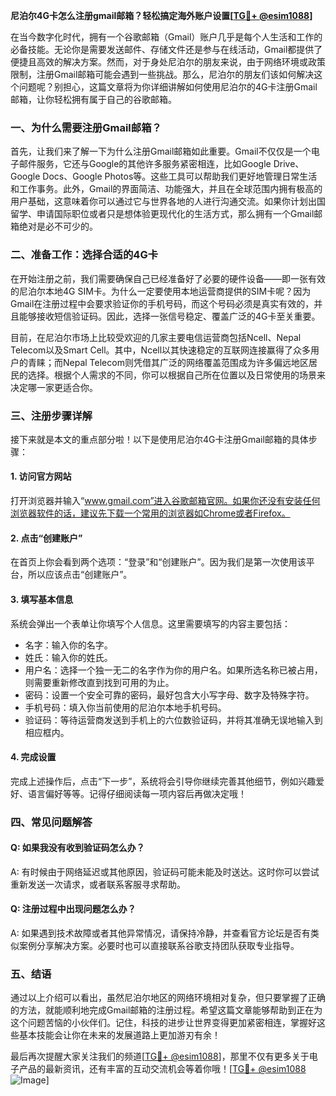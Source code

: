 **尼泊尔4G卡怎么注册gmail邮箱？轻松搞定海外账户设置[[TG💪+ @esim1088](https://t.me/s/esim1088)]**

在当今数字化时代，拥有一个谷歌邮箱（Gmail）账户几乎是每个人生活和工作的必备技能。无论你是需要发送邮件、存储文件还是参与在线活动，Gmail都提供了便捷且高效的解决方案。然而，对于身处尼泊尔的朋友来说，由于网络环境或政策限制，注册Gmail邮箱可能会遇到一些挑战。那么，尼泊尔的朋友们该如何解决这个问题呢？别担心，这篇文章将为你详细讲解如何使用尼泊尔的4G卡注册Gmail邮箱，让你轻松拥有属于自己的谷歌邮箱。

### 一、为什么需要注册Gmail邮箱？

首先，让我们来了解一下为什么注册Gmail邮箱如此重要。Gmail不仅仅是一个电子邮件服务，它还与Google的其他许多服务紧密相连，比如Google Drive、Google Docs、Google Photos等。这些工具可以帮助我们更好地管理日常生活和工作事务。此外，Gmail的界面简洁、功能强大，并且在全球范围内拥有极高的用户基础，这意味着你可以通过它与世界各地的人进行沟通交流。如果你计划出国留学、申请国际职位或者只是想体验更现代化的生活方式，那么拥有一个Gmail邮箱绝对是必不可少的。

### 二、准备工作：选择合适的4G卡

在开始注册之前，我们需要确保自己已经准备好了必要的硬件设备——即一张有效的尼泊尔本地4G SIM卡。为什么一定要使用本地运营商提供的SIM卡呢？因为Gmail在注册过程中会要求验证你的手机号码，而这个号码必须是真实有效的，并且能够接收短信验证码。因此，选择一张信号稳定、覆盖广泛的4G卡至关重要。

目前，在尼泊尔市场上比较受欢迎的几家主要电信运营商包括Ncell、Nepal Telecom以及Smart Cell。其中，Ncell以其快速稳定的互联网连接赢得了众多用户的青睐；而Nepal Telecom则凭借其广泛的网络覆盖范围成为许多偏远地区居民的选择。根据个人需求的不同，你可以根据自己所在位置以及日常使用的场景来决定哪一家更适合你。

### 三、注册步骤详解

接下来就是本文的重点部分啦！以下是使用尼泊尔4G卡注册Gmail邮箱的具体步骤：

#### 1. 访问官方网站
打开浏览器并输入“www.gmail.com”进入谷歌邮箱官网。如果你还没有安装任何浏览器软件的话，建议先下载一个常用的浏览器如Chrome或者Firefox。

#### 2. 点击“创建账户”
在首页上你会看到两个选项：“登录”和“创建账户”。因为我们是第一次使用该平台，所以应该点击“创建账户”。

#### 3. 填写基本信息
系统会弹出一个表单让你填写个人信息。这里需要填写的内容主要包括：
- 名字：输入你的名字。
- 姓氏：输入你的姓氏。
- 用户名：选择一个独一无二的名字作为你的用户名。如果所选名称已被占用，则需要重新修改直到找到可用的为止。
- 密码：设置一个安全可靠的密码，最好包含大小写字母、数字及特殊字符。
- 手机号码：填入你当前使用的尼泊尔本地手机号码。
- 验证码：等待运营商发送到手机上的六位数验证码，并将其准确无误地输入到相应框内。

#### 4. 完成设置
完成上述操作后，点击“下一步”，系统将会引导你继续完善其他细节，例如兴趣爱好、语言偏好等等。记得仔细阅读每一项内容后再做决定哦！

### 四、常见问题解答

#### Q: 如果我没有收到验证码怎么办？
A: 有时候由于网络延迟或其他原因，验证码可能未能及时送达。这时你可以尝试重新发送一次请求，或者联系客服寻求帮助。

#### Q: 注册过程中出现问题怎么办？
A: 如果遇到技术故障或者其他异常情况，请保持冷静，并查看官方论坛是否有类似案例分享解决方案。必要时也可以直接联系谷歌支持团队获取专业指导。

### 五、结语

通过以上介绍可以看出，虽然尼泊尔地区的网络环境相对复杂，但只要掌握了正确的方法，就能顺利地完成Gmail邮箱的注册过程。希望这篇文章能够帮助到正在为这个问题苦恼的小伙伴们。记住，科技的进步让世界变得更加紧密相连，掌握好这些基本技能会让你在未来的发展道路上更加游刃有余！

最后再次提醒大家关注我们的频道[[TG💪+ @esim1088](https://t.me/s/esim1088)]，那里不仅有更多关于电子产品的最新资讯，还有丰富的互动交流机会等着你哦！[[TG💪+ @esim1088](https://t.me/s/esim1088) ![Image](https://i.postimg.cc/4NQfJmqS/Snipaste-2025-05-13-00-14-12.png)]